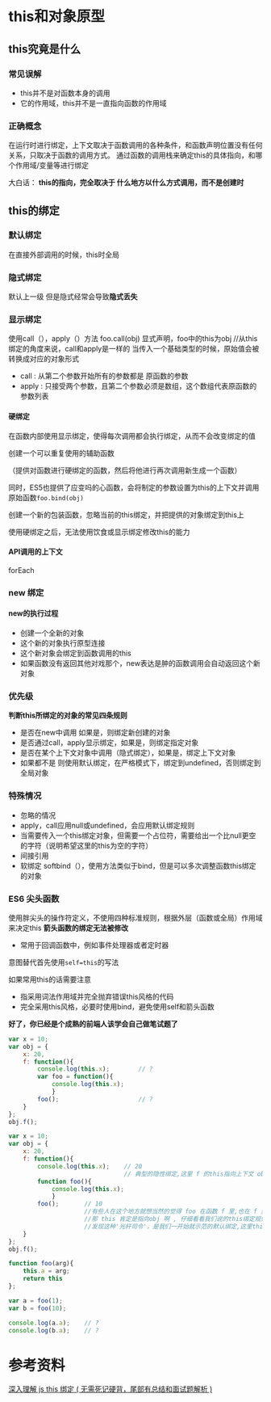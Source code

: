 # this和对象原型

## this究竟是什么

### 常见误解

* this并不是对函数本身的调用
* 它的作用域，this并不是一直指向函数的作用域

### 正确概念

在运行时进行绑定，上下文取决于函数调用的各种条件，和函数声明位置没有任何关系，只取决于函数的调用方式。
通过函数的调用栈来确定this的具体指向，和哪个作用域/变量等进行绑定

大白话：
**this的指向，完全取决于 什么地方以什么方式调用，而不是创建时**

## this的绑定

### 默认绑定

在直接外部调用的时候，this时全局

### 隐式绑定

默认上一级
但是隐式经常会导致**隐式丢失**

### 显示绑定

使用call（），apply（）方法
foo.call(obj) 显式声明，foo中的this为obj
//从this绑定的角度来说，call和apply是一样的
当传入一个基础类型的时候，原始值会被转换成对应的对象形式

- call : 从第二个参数开始所有的参数都是 原函数的参数
- apply : 只接受两个参数，且第二个参数必须是数组，这个数组代表原函数的参数列表


#### 硬绑定

在函数内部使用显示绑定，使得每次调用都会执行绑定，从而不会改变绑定的值

创建一个可以重复使用的辅助函数

（提供对函数进行硬绑定的函数，然后将他进行再次调用新生成一个函数）

同时，ES5也提供了应变吗的心函数，会将制定的参数设置为this的上下文并调用原始函数```foo.bind(obj)```

创建一个新的包装函数，忽略当前的this绑定，并把提供的对象绑定到this上

使用硬绑定之后，无法使用饮食或显示绑定修改this的能力


#### API调用的上下文

forEach

### new 绑定

#### new的执行过程

* 创建一个全新的对象
* 这个新的对象执行原型连接
* 这个新对象会绑定到函数调用的this
* 如果函数没有返回其他对戏那个，new表达是肿的函数调用会自动返回这个新对象


### 优先级

**判断this所绑定的对象的常见四条规则**

* 是否在new中调用 如果是，则绑定新创建的对象
* 是否通过call，apply显示绑定，如果是，则绑定指定对象
* 是否在某个上下文对象中调用（隐式绑定），如果是，绑定上下文对象
* 如果都不是 则使用默认绑定，在严格模式下，绑定到undefined，否则绑定到全局对象

### 特殊情况

* 忽略的情况
* apply，call应用null或undefined，会应用默认绑定规则
* 当需要传入一个this绑定对象，但需要一个占位符，需要给出一个比null更空的字符（说明希望这里的this为空的字符）	
* 间接引用
* 软绑定 softbind（），使用方法类似于bind，但是可以多次调整函数this绑定的对象

### ES6 尖头函数

使用胖尖头的操作符定义，不使用四种标准规则，根据外层（函数或全局）作用域来决定this
**箭头函数的绑定无法被修改**

* 常用于回调函数中，例如事件处理器或者定时器

意图替代首先使用```self=this```的写法

如果常用this的话需要注意

* 指采用词法作用域并完全抛弃错误this风格的代码
* 完全采用this风格，必要时使用bind，避免使用self和箭头函数 

**好了，你已经是个成熟的前端人该学会自己做笔试题了**
```javascript
var x = 10;
var obj = {
    x: 20,
    f: function(){
        console.log(this.x);        // ?
        var foo = function(){ 
            console.log(this.x);    
            }
        foo();                      // ?
    }
};
obj.f();
```

```javascript
var x = 10;
var obj = {
    x: 20,
    f: function(){
        console.log(this.x);    // 20
                                // 典型的隐性绑定,这里 f 的this指向上下文 obj ,即输出 20
        function foo(){ 
            console.log(this.x); 
            }
        foo();       // 10
                     //有些人在这个地方就想当然的觉得 foo 在函数 f 里,也在 f 里执行，
                     //那 this 肯定是指向obj 啊 , 仔细看看我们说的this绑定规则 , 对应一下很容易
                     //发现这种'光杆司令'，是我们一开始就示范的默认绑定,这里this绑定的是window
    }
};
obj.f();   
```

```javascript
function foo(arg){
    this.a = arg;
    return this
};

var a = foo(1);
var b = foo(10);

console.log(a.a);    // ?
console.log(b.a);    // ?
```
# 参考资料
[深入理解 js this 绑定 ( 无需死记硬背，尾部有总结和面试题解析 )](https://segmentfault.com/a/1190000011194676#articleHeader13)
